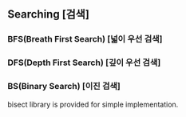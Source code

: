 ## Searching [검색]

### BFS(Breath First Search) [넓이 우선 검색]

### DFS(Depth First Search) [깊이 우선 검색]

### BS(Binary Search) [이진 검색]

bisect library is provided for simple implementation.
